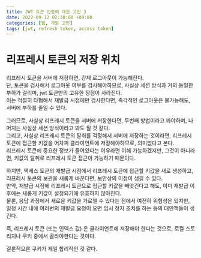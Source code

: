 ```yaml
---
title: JWT 토큰 인증에 대한 고민 3
date: 2022-09-12 02:30:00 +09:00
categories: [웹, 개발 고민]
tags: [jwt, refresh token, access token]
---
```


# 리프레시 토큰의 저장 위치

리프레시 토큰을 서버에 저장하면, 강제 로그아웃이 가능해진다.  
 단, 토큰을 검사해서 로그아웃 여부를 검사해야하므로, 사실상 세션 방식과 거의 동일한 부하가 걸리며, jwt 토큰만의 고유한 장점이 사라진다.  
이는 적절히 타협해서 재발급 시점에만 검사한다면, 즉각적인 로그아웃은 불가능해도, 서버에 부하를 줄일 수 있다.

그러므로, 사실상 리프레시 토큰을 서버에 저장한다면, 두번째 방법이라고 봐야하며, 나머지는 사실상 세션 방식이라고 봐도 될 것 같다.  
그리고, 사실상 리프레시 토큰의 탈취를 걱정해서 서버에 저장하는 것이라면, 리프레시 토큰에 접근할 키값을 어차피 클라이언트에 저장해야하므로, 의미없다고 본다.  
리프레시 토큰에 중요한 정보가 들어있다는 이유라면 이해 가능하겠지만, 그것이 아니라면, 키값의 탈취로 리프레시 토큰 접근이 가능하기 때문이다.

하지만, 액세스 토큰의 재발급 시점에서 리프레시 토큰에 접근할 키값을 새로 생성하고, 리프레시 토큰의 보관을 새롭게 바꾼다면, 보안상의 이점이 생길 수 있다.  
만약, 재발급 시점에 리프레시 토큰으로 접근할 키값을 빼앗긴다고 해도, 이미 재발급 이후에는 새롭게 키값이 설정되기에 유효하지 않아진다.  
물론, 응답 과정에서 새로운 키값을 가로챌 수 있다는 점에서 여전히 위험성은 있지만, 일정 시간 내에 여러번의 재발급 요청이 오면 임시 정지 조치를 하는 등의 대안책들이 생긴다.

즉, 리프레시 토큰 (또는 인덱스 값) 은 클라이언트에 저장해야 한다는 것으로,
로컬 스토리지나 쿠키 중에서 골라야한다는 것이다.

결론적으론 쿠키가 제일 합리적인 것 같다.
